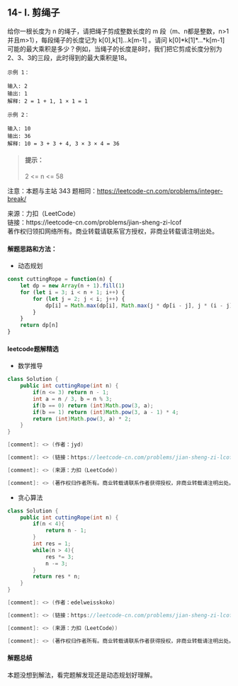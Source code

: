## 14- I. 剪绳子

<p>
给你一根长度为 n 的绳子，请把绳子剪成整数长度的 m 段（m、n都是整数，n>1并且m>1），每段绳子的长度记为 k[0],k[1]...k[m-1] 。请问 k[0]*k[1]*...*k[m-1] 可能的最大乘积是多少？例如，当绳子的长度是8时，我们把它剪成长度分别为2、3、3的三段，此时得到的最大乘积是18。
</p>

```
示例 1：

输入: 2
输出: 1
解释: 2 = 1 + 1, 1 × 1 = 1

示例 2：

输入: 10
输出: 36
解释: 10 = 3 + 3 + 4, 3 × 3 × 4 = 36
```

> #### 提示：
>
> 2 <= n <= 58

注意：本题与主站 343 题相同：https://leetcode-cn.com/problems/integer-break/

<p style="font-size: 14px">
来源：力扣（LeetCode） <br>
链接：https://leetcode-cn.com/problems/jian-sheng-zi-lcof <br>
著作权归领扣网络所有。商业转载请联系官方授权，非商业转载请注明出处。
</p>

#### 解题思路和方法：
- 动态规划

```js
const cuttingRope = function(n) {
    let dp = new Array(n + 1).fill(1)
    for (let i = 3; i < n + 1; i++) {
        for (let j = 2; j < i; j++) {
            dp[i] = Math.max(dp[i], Math.max(j * dp[i - j], j * (i - j)))
        }
    }
    return dp[n]
}
```

#### leetcode题解精选
- 数学推导
```java
class Solution {
    public int cuttingRope(int n) {
        if(n <= 3) return n - 1;
        int a = n / 3, b = n % 3;
        if(b == 0) return (int)Math.pow(3, a);
        if(b == 1) return (int)Math.pow(3, a - 1) * 4;
        return (int)Math.pow(3, a) * 2;
    }
}

[comment]: <> (作者：jyd)

[comment]: <> (链接：https://leetcode-cn.com/problems/jian-sheng-zi-lcof/solution/mian-shi-ti-14-i-jian-sheng-zi-tan-xin-si-xiang-by/)

[comment]: <> (来源：力扣（LeetCode）)

[comment]: <> (著作权归作者所有。商业转载请联系作者获得授权，非商业转载请注明出处。)
```

- 贪心算法

```java
class Solution {
    public int cuttingRope(int n) {
        if(n < 4){
            return n - 1;
        }
        int res = 1;
        while(n > 4){
            res *= 3;
            n -= 3;
        }
        return res * n;
    }
}

[comment]: <> (作者：edelweisskoko)

[comment]: <> (链接：https://leetcode-cn.com/problems/jian-sheng-zi-lcof/solution/jian-zhi-offer-14-i-jian-sheng-zi-huan-s-xopj/)

[comment]: <> (来源：力扣（LeetCode）)

[comment]: <> (著作权归作者所有。商业转载请联系作者获得授权，非商业转载请注明出处。)
```

#### 解题总结
本题没想到解法，看完题解发现还是动态规划好理解。

